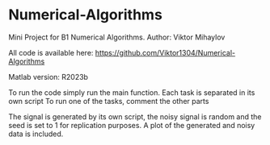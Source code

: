 # Numerical-Algorithms
Mini Project for B1 Numerical Algorithms. 
Author: Viktor Mihaylov

All code is available here: https://github.com/Viktor1304/Numerical-Algorithms

Matlab version: R2023b

To run the code simply run the main function. Each task is separated in its own script
To run one of the tasks, comment the other parts

The signal is generated by its own script, the noisy signal is random and the seed
is set to 1 for replication purposes. A plot of the generated and noisy data is included.
